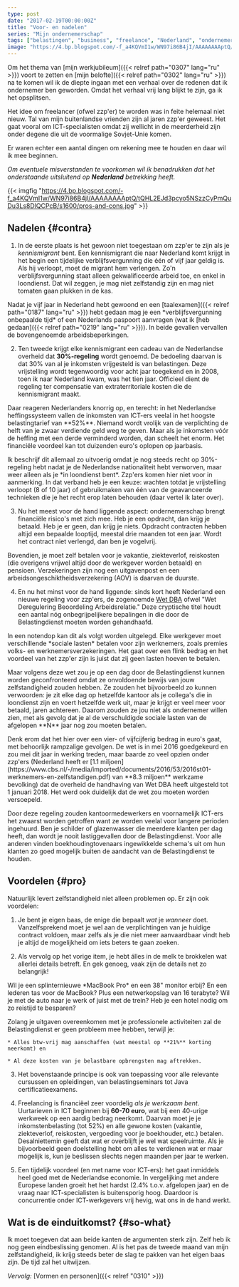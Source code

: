 ```yaml
---
type: post
date: "2017-02-19T00:00:00Z"
title: "Voor- en nadelen"
series: "Mijn ondernemerschap"
tags: ["belastingen", "business", "freelance", "Nederland", "ondernemerschap", "werk", "Wet DBA", "Yktoo Solutions", "zzp'ers"]
image: "https://4.bp.blogspot.com/-f_a4KQVmI1w/WN97i86B4jI/AAAAAAAAptQ/tQHL2EJd3pcyo5NSzzCyPmQuDu3Ls8DlQCPcB/s1600/pros-and-cons.jpg"
---
```


Om het thema van [mijn werkjubileum]({{< relref path="0307" lang="ru" >}}) voort te zetten en [mijn belofte]({{< relref path="0302" lang="ru" >}}) na te komen wil ik de diepte ingaan met een verhaal over de redenen dat ik ondernemer ben geworden. Omdat het verhaal vrij lang blijkt te zijn, ga ik het opsplitsen.

Het idee om freelancer (ofwel zzp'er) te worden was in feite helemaal niet nieuw. Tal van mijn buitenlandse vrienden zijn al jaren zzp'er geweest. Het gaat vooral om ICT-specialisten omdat zij wellicht in de meerderheid zijn onder degene die uit de voormalige Sovjet-Unie komen.

<!--more-->

Er waren echter een aantal dingen om rekening mee te houden en daar wil ik mee beginnen.

*Om eventuele misverstanden te voorkomen wil ik benadrukken dat het onderstaande uitsluitend op **Nederland** betrekking heeft.*

{{< imgfig "https://4.bp.blogspot.com/-f_a4KQVmI1w/WN97i86B4jI/AAAAAAAAptQ/tQHL2EJd3pcyo5NSzzCyPmQuDu3Ls8DlQCPcB/s1600/pros-and-cons.jpg" >}}

## Nadelen {#contra}

1. In de eerste plaats is het gewoon niet toegestaan om zzp'er te zijn als je *kennismigrant* bent. Een kennismigrant die naar Nederland komt krijgt in het begin een tijdelijke verblijfsvergunning die één of vijf jaar geldig is. Als hij verloopt, moet de migrant hem verlengen. Zo'n verblijfsvergunning staat alleen gekwalificeerde arbeid toe, en enkel in loondienst. Dat wil zeggen, je mag niet zelfstandig zijn en mag niet tomaten gaan plukken in de kas.
<p></p>
Nadat je vijf jaar in Nederland hebt gewoond en een [taalexamen]({{< relref path="0187" lang="ru" >}}) hebt gedaan mag je een *verblijfsvergunning onbepaalde tijd* of een Nederlands paspoort aanvragen (wat ik [heb gedaan]({{< relref path="0219" lang="ru" >}})). In beide gevallen vervallen de bovengenoemde arbeidsbeperkingen.

2. Ten tweede krijgt elke kennismigrant een cadeau van de Nederlandse overheid dat **30%-regeling** wordt genoemd. De bedoeling daarvan is dat 30% van al je inkomsten vrijgesteld is van belastingen. Deze vrijstelling wordt tegenwoordig voor acht jaar toegekend en in 2008, toen ik naar Nederland kwam, was het tien jaar. Officieel dient de regeling ter compensatie van extraterritoriale kosten die de kennismigrant maakt.
<p></p>
Daar reageren Nederlanders knorrig op, en terecht: in het Nederlandse heffingssysteem vallen de inkomsten van ICT-ers veelal in het hoogste belastingtarief van **52%**. Niemand wordt vrolijk van de verplichting de helft van je zwaar verdiende geld weg te geven. Maar als je inkomsten vóór de heffing met een derde verminderd worden, dan scheelt het enorm. Het financiële voordeel kan tot duizenden euro's oplopen op jaarbasis.
<p></p>
Ik beschrijf dit allemaal zo uitvoerig omdat je nog steeds recht op 30%-regeling hebt nadat je de Nederlandse nationaliteit hebt verworven, maar weer alleen als je *in loondienst bent*. Zzp'ers komen hier niet voor in aanmerking. In dat verband heb je een keuze: wachten totdat je vrijstelling verloopt (8 of 10 jaar) of gebruikmaken van één van de geavanceerde technieken die je het recht erop laten behouden (daar vertel ik later over).

3. Nu het meest voor de hand liggende aspect: ondernemerschap brengt financiële risico's met zich mee. Heb je een opdracht, dan krijg je betaald. Heb je er geen, dan krijg je niets. Opdracht contracten hebben altijd een bepaalde looptijd, meestal drie maanden tot een jaar. Wordt het contract niet verlengd, dan ben je vogelvrij.
<p></p>
Bovendien, je moet zelf betalen voor je vakantie, ziekteverlof, reiskosten (die overigens vrijwel altijd door de werkgever worden betaald) en pensioen. Verzekeringen zijn nog een uitgavenpost en een arbeidsongeschiktheidsverzekering (AOV) is daarvan de duurste.

4. En nu het minst voor de hand liggende: sinds kort heeft Nederland een nieuwe regeling voor zzp'ers, de zogenoemde [Wet DBA](https://www.belastingdienst.nl/dba) ofwel "Wet Deregulering Beoordeling Arbeidsrelatie." Deze cryptische titel houdt een aantal nóg onbegrijpelijkere bepalingen in die door de Belastingdienst moeten worden gehandhaafd.
<p></p>
In een notendop kan dit als volgt worden uitgelegd. Elke werkgever moet verschillende *sociale lasten* betalen voor zijn werknemers, zoals premies volks- en werknemersverzekeringen. Het gaat over een flink bedrag en het voordeel van het zzp'er zijn is juist dat zij geen lasten hoeven te betalen.
<p></p>
Maar volgens deze wet zou je op een dag door de Belastingdienst kunnen worden geconfronteerd omdat ze onvoldoende bewijs van jouw zelfstandigheid zouden hebben. Ze zouden het bijvoorbeeld zo kunnen verwoorden: je zit elke dag op hetzelfde kantoor als je collega's die in loondienst zijn en voert hetzelfde werk uit, maar je krijgt er veel meer voor betaald, jaren achtereen. Daarom zouden ze jou niet als ondernemer willen zien, met als gevolg dat je al de verschuldigde sociale lasten van de afgelopen **N** jaar nog zou moeten betalen.
<p></p>
Denk erom dat het hier over een vier- of vijfcijferig bedrag in euro's gaat, met behoorlijk rampzalige gevolgen. De wet is in mei 2016 goedgekeurd en zou mei dit jaar in werking treden, maar baarde zo veel opzien onder zzp'ers (Nederland heeft er [1.1 miljoen](https://www.cbs.nl/-/media/imported/documents/2016/53/2016st01-werknemers-en-zelfstandigen.pdf) van **8.3 miljoen** werkzame bevolking) dat de overheid de handhaving van Wet DBA heeft uitgesteld tot 1 januari 2018. Het werd ook duidelijk dat de wet zou moeten worden versoepeld.
<p></p>
Door deze regeling zouden kantoormedewerkers en voornamelijk ICT-ers het zwaarst worden getroffen want ze worden veelal voor langere perioden ingehuurd. Ben je schilder of glazenwasser die meerdere klanten per dag heeft, dan wordt je nooit lastiggevallen door de Belastingdienst. Voor alle anderen vinden boekhoudingtovenaars ingewikkelde schema's uit om hun klanten zo goed mogelijk buiten de aandacht van de Belastingdienst te houden.

## Voordelen {#pro}

Natuurlijk levert zelfstandigheid niet alleen problemen op. Er zijn ook voordelen:

1. Je bent je eigen baas, de enige die bepaalt *wat* je *wanneer* doet. Vanzelfsprekend moet je wel aan de verplichtingen van je huidige contract voldoen, maar zelfs als je die niet meer aanvaardbaar vindt heb je altijd de mogelijkheid om iets beters te gaan zoeken.

2. Als vervolg op het vorige item, je hebt álles in de melk te brokkelen wat allerlei details betreft. En gek genoeg, vaak zijn de details net zo belangrijk!
<p></p>
Wil je een splinternieuwe *MacBook Pro* en een 38" monitor erbij? En een lederen tas voor de MacBook? Plus een netwerkopslag van 16 terabyte? Wil je met de auto naar je werk of juist met de trein? Heb je een hotel nodig om zo reistijd te besparen?
<p></p>
Zolang je uitgaven overeenkomen met je professionele activiteiten zal de Belastingdienst er geen probleem mee hebben, terwijl je:

    * Alles btw-vrij mag aanschaffen (wat meestal op **21%** korting neerkomt) en

    * Al deze kosten van je belastbare opbrengsten mag aftrekken.

3. Het bovenstaande principe is ook van toepassing voor alle relevante cursussen en opleidingen, van belastingseminars tot Java certificatieexamens.

4. Freelancing is financiëel zeer voordelig *als je werkzaam bent*. Uurtarieven in ICT beginnen bij **60-70 euro**, wat bij een 40-urige werkweek op een aardig bedrag neerkomt. Daarvan moet je je inkomstenbelasting (tot 52%) en alle gewone kosten (vakantie, ziekteverlof, reiskosten, vergoeding voor je boekhouder, etc.) betalen. Desalniettemin geeft dat wat er overblijft je wel wat speelruimte. Als je bijvoorbeeld geen doelstelling hebt om alles te verdienen wat er maar mogelijk is, kun je beslissen slechts negen maanden per jaar te werken.

5. Een tijdelijk voordeel (en met name voor ICT-ers): het gaat inmiddels heel goed met de Nederlandse economie. In vergelijking met andere Europese landen groeit het het hardst (2.4% t.o.v. afgelopen jaar) en de vraag naar ICT-specialisten is buitensporig hoog. Daardoor is concurrentie onder ICT-werkgevers vrij hevig, wat ons in de hand werkt.

## Wat is de einduitkomst? {#so-what}

Ik moet toegeven dat aan beide kanten de argumenten sterk zijn. Zelf heb ik nog geen eindbeslissing genomen. Al is het pas de tweede maand van mijn zelfstandigheid, ik krijg steeds beter de slag te pakken van het eigen baas zijn. De tijd zal het uitwijzen.

*Vervolg:* [Vormen en personen]({{< relref "0310" >}})
